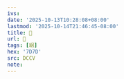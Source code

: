 ```yaml
---
ivs:
date: '2025-10-13T10:28:08+08:00'
lastmod: '2025-10-14T21:46:45-08:00'
title: 􄫞
url: 􄫞
tags: [絽]
hex: '7D7D'
src: DCCV
note:
---
```

